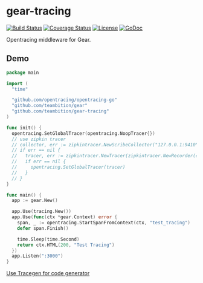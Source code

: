 # gear-tracing

[![Build Status](http://img.shields.io/travis/teambition/gear-tracing.svg?style=flat-square)](https://travis-ci.org/teambition/gear-tracing)
[![Coverage Status](http://img.shields.io/coveralls/teambition/gear-tracing.svg?style=flat-square)](https://coveralls.io/r/teambition/gear-tracing)
[![License](http://img.shields.io/badge/license-mit-blue.svg?style=flat-square)](https://raw.githubusercontent.com/teambition/gear-tracing/master/LICENSE)
[![GoDoc](http://img.shields.io/badge/go-documentation-blue.svg?style=flat-square)](http://godoc.org/github.com/teambition/gear-tracing)

Opentracing middleware for Gear.

## Demo

```go
package main

import (
  "time"

  "github.com/opentracing/opentracing-go"
  "github.com/teambition/gear"
  "github.com/teambition/gear-tracing"
)

func init() {
  opentracing.SetGlobalTracer(opentracing.NoopTracer{})
  // use zipkin tracer
  // collector, err := zipkintracer.NewScribeCollector("127.0.0.1:9410", 3*time.Second)
  // if err == nil {
  //   tracer, err := zipkintracer.NewTracer(zipkintracer.NewRecorder(collector, false, "https://github.com", "gear-tracing"))
  //   if err == nil {
  //     opentracing.SetGlobalTracer(tracer)
  //   }
  // }
}

func main() {
  app := gear.New()

  app.Use(tracing.New())
  app.Use(func(ctx *gear.Context) error {
    span, _ := opentracing.StartSpanFromContext(ctx, "test_tracing")
    defer span.Finish()

    time.Sleep(time.Second)
    return ctx.HTML(200, "Test Tracing")
  })
  app.Listen(":3000")
}
```

[Use Tracegen for code generator](tracegen/README.md)
